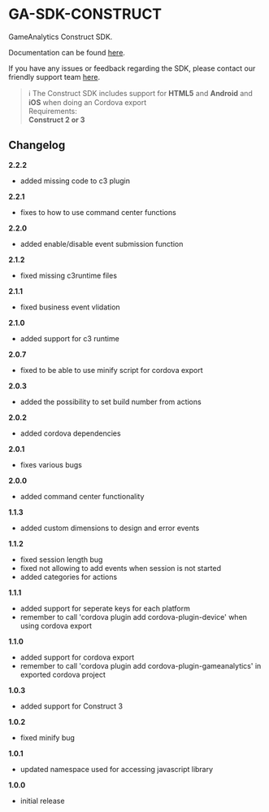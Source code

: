 GA-SDK-CONSTRUCT
==========

GameAnalytics Construct SDK.

Documentation can be found [here](https://gameanalytics.com/docs/construct-sdk).

If you have any issues or feedback regarding the SDK, please contact our friendly support team [here](https://gameanalytics.com/contact).

> :information_source:
> The Construct SDK includes support for **HTML5** and **Android** and **iOS** when doing an Cordova export    
> Requirements:<br/>
> **Construct 2 or 3**

Changelog
---------
<!--(CHANGELOG_TOP)-->
**2.2.2**
* added missing code to c3 plugin

**2.2.1**
* fixes to how to use command center functions

**2.2.0**
* added enable/disable event submission function

**2.1.2**
* fixed missing c3runtime files

**2.1.1**
* fixed business event vlidation

**2.1.0**
* added support for c3 runtime

**2.0.7**
* fixed to be able to use minify script for cordova export

**2.0.3**
* added the possibility to set build number from actions

**2.0.2**
* added cordova dependencies

**2.0.1**
* fixes various bugs

**2.0.0**
* added command center functionality

**1.1.3**
* added custom dimensions to design and error events

**1.1.2**
* fixed session length bug
* fixed not allowing to add events when session is not started
* added categories for actions

**1.1.1**
* added support for seperate keys for each platform
* remember to call 'cordova plugin add cordova-plugin-device' when using cordova export

**1.1.0**
* added support for cordova export
* remember to call 'cordova plugin add cordova-plugin-gameanalytics' in exported cordova project

**1.0.3**
* added support for Construct 3

**1.0.2**
* fixed minify bug

**1.0.1**
* updated namespace used for accessing javascript library

**1.0.0**
* initial release
